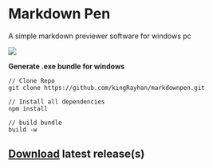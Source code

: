 # Markdown Pen

A simple markdown previewer software for windows pc

![](https://image.prntscr.com/image/euL70KP0QvO4t19_BisM-A.png)

**Generate .exe bundle for windows**

```git
// Clone Repo
git clone https://github.com/kingRayhan/markdownpen.git

// Install all dependencies
npm install

// build bundle
build -w
```

## [Download](https://github.com/kingRayhan/markdownpen/releases) latest release(s)
